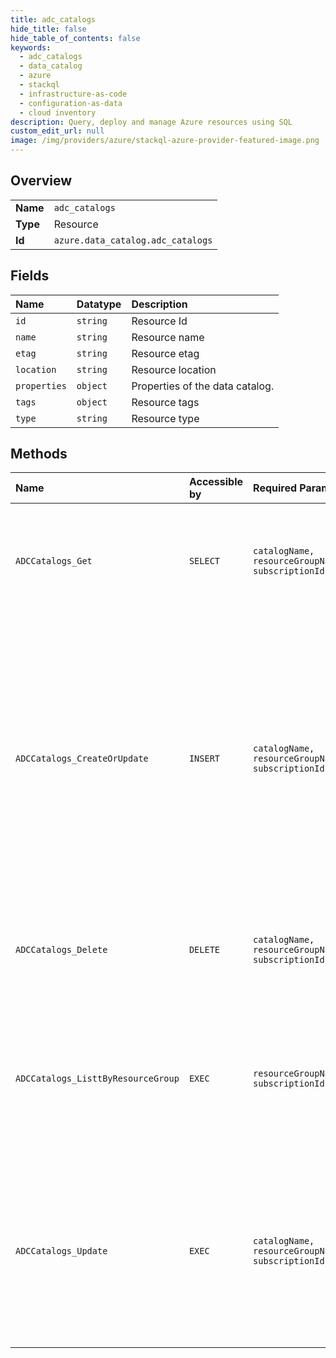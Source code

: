 ```yaml
---
title: adc_catalogs
hide_title: false
hide_table_of_contents: false
keywords:
  - adc_catalogs
  - data_catalog
  - azure    
  - stackql
  - infrastructure-as-code
  - configuration-as-data
  - cloud inventory
description: Query, deploy and manage Azure resources using SQL
custom_edit_url: null
image: /img/providers/azure/stackql-azure-provider-featured-image.png
---
```

  
    

## Overview
<table><tbody>
<tr><td><b>Name</b></td><td><code>adc_catalogs</code></td></tr>
<tr><td><b>Type</b></td><td>Resource</td></tr>
<tr><td><b>Id</b></td><td><code>azure.data_catalog.adc_catalogs</code></td></tr>
</tbody></table>

## Fields
| Name | Datatype | Description |
|:-----|:---------|:------------|
| `id` | `string` | Resource Id |
| `name` | `string` | Resource name |
| `etag` | `string` | Resource etag |
| `location` | `string` | Resource location |
| `properties` | `object` | Properties of the data catalog. |
| `tags` | `object` | Resource tags |
| `type` | `string` | Resource type |
## Methods
| Name | Accessible by | Required Params | Description |
|:-----|:--------------|:----------------|:------------|
| `ADCCatalogs_Get` | `SELECT` | `catalogName, resourceGroupName, subscriptionId` | The Get Azure Data Catalog Service operation retrieves a json representation of the data catalog. |
| `ADCCatalogs_CreateOrUpdate` | `INSERT` | `catalogName, resourceGroupName, subscriptionId` | The Create Azure Data Catalog service operation creates a new data catalog service with the specified parameters. If the specific service already exists, then any patchable properties will be updated and any immutable properties will remain unchanged. |
| `ADCCatalogs_Delete` | `DELETE` | `catalogName, resourceGroupName, subscriptionId` | The Delete Azure Data Catalog Service operation deletes an existing data catalog. |
| `ADCCatalogs_ListtByResourceGroup` | `EXEC` | `resourceGroupName, subscriptionId` | The List catalogs in Resource Group operation lists all the Azure Data Catalogs available under the given resource group. |
| `ADCCatalogs_Update` | `EXEC` | `catalogName, resourceGroupName, subscriptionId` | The Update Azure Data Catalog Service operation can be used to update the existing deployment. The update call only supports the properties listed in the PATCH body. |

